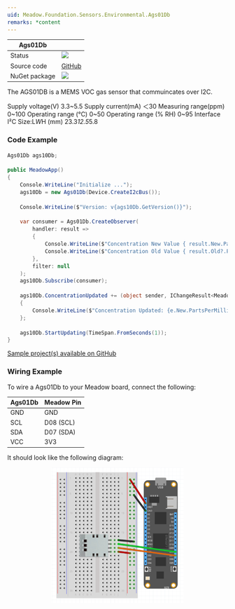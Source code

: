 ```yaml
---
uid: Meadow.Foundation.Sensors.Environmental.Ags01Db
remarks: *content
---
```


| Ags01Db | |
|--------|--------|
| Status | <img src="https://img.shields.io/badge/Working-brightgreen" style="width: auto; height: -webkit-fill-available;" /> |
| Source code | [GitHub](https://github.com/WildernessLabs/Meadow.Foundation/tree/master/Source/Meadow.Foundation.Peripherals/Sensors.Environmental.Ags01Db) |
| NuGet package | <a href="https://www.nuget.org/packages/Meadow.Foundation.Sensors.Environmental.Ags01Db/" target="_blank"><img src="https://img.shields.io/nuget/v/Meadow.Foundation.Sensors.Environmental.Ags01Db.svg?label=Meadow.Foundation.Sensors.Environmental.Ags01Db" /></a> |

The AGS01DB is a MEMS VOC gas sensor that commuincates over I2C. 

Supply voltage(V)	    3.3~5.5
Supply current(mA)	    ＜30
Measuring range(ppm)	0~100
Operating range (°C)	0~50
Operating range (% RH)	0~95
Interface 	            I²C
Size:L*W*H (mm)	        23.3*12.5*5.8

### Code Example

```csharp
Ags01Db ags10Db;

public MeadowApp()
{
    Console.WriteLine("Initialize ...");
    ags10Db = new Ags01Db(Device.CreateI2cBus());

    Console.WriteLine($"Version: v{ags10Db.GetVersion()}");

    var consumer = Ags01Db.CreateObserver(
        handler: result =>
        {
            Console.WriteLine($"Concentration New Value { result.New.PartsPerMillion}ppm");
            Console.WriteLine($"Concentration Old Value { result.Old?.PartsPerMillion}ppm");
        },
        filter: null
    );
    ags10Db.Subscribe(consumer);

    ags10Db.ConcentrationUpdated += (object sender, IChangeResult<Meadow.Units.Concentration> e) =>
    {
        Console.WriteLine($"Concentration Updated: {e.New.PartsPerMillion:N2}ppm");
    };

    ags10Db.StartUpdating(TimeSpan.FromSeconds(1));
}

```

[Sample project(s) available on GitHub](https://github.com/WildernessLabs/Meadow.Foundation/tree/main/Source/Meadow.Foundation.Peripherals/Sensors.Environmental.Ags01Db/Samples/Ags01Db_Sample)

### Wiring Example

To wire a Ags01Db to your Meadow board, connect the following:

| Ags01Db | Meadow Pin  |
|---------|-------------|
| GND     | GND         |
| SCL     | D08 (SCL)   |
| SDA     | D07 (SDA)   |
| VCC     | 3V3         |

It should look like the following diagram:

<img src="../../API_Assets/Meadow.Foundation.Sensors.Environmental.Ags01Db/Ags01Db_Fritzing.png" 
    style="width: 60%; display: block; margin-left: auto; margin-right: auto;" />




